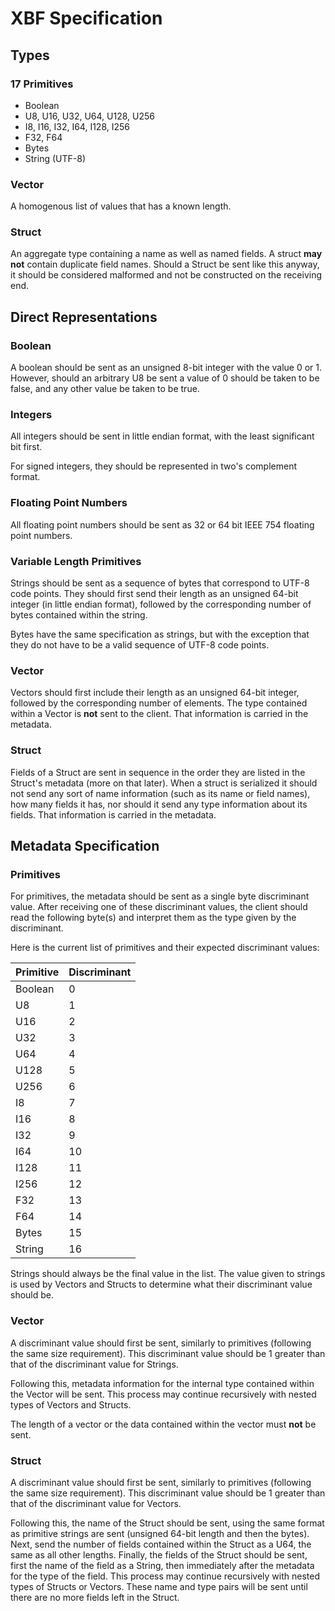# XBF Specification

## Types

### 17 Primitives

- Boolean
- U8, U16, U32, U64, U128, U256
- I8, I16, I32, I64, I128, I256
- F32, F64
- Bytes
- String (UTF-8)

### Vector

A homogenous list of values that has a known length.

### Struct

An aggregate type containing a name as well as named fields. A struct **may not** contain duplicate field names. Should a Struct be sent like this anyway, it should be considered malformed and not be constructed on the receiving end.

## Direct Representations

### Boolean

A boolean should be sent as an unsigned 8-bit integer with the value 0 or 1.
However, should an arbitrary U8 be sent a value of 0 should be taken to be
false, and any other value be taken to be true.

### Integers

All integers should be sent in little endian format, with the least significant
bit first.

For signed integers, they should be represented in two's complement format.

### Floating Point Numbers

All floating point numbers should be sent as 32 or 64 bit IEEE 754 floating
point numbers.

### Variable Length Primitives

Strings should be sent as a sequence of bytes that correspond to UTF-8 code
points. They should first send their length as an unsigned 64-bit integer (in
little endian format), followed by the corresponding number of bytes contained
within the string.

Bytes have the same specification as strings, but with the exception that they
do not have to be a valid sequence of UTF-8 code points.

### Vector

Vectors should first include their length as an unsigned 64-bit integer,
followed by the corresponding number of elements. The type contained within a
Vector is **not** sent to the client. That information is carried in the
metadata.

### Struct

Fields of a Struct are sent in sequence in the order they are listed in the
Struct's metadata (more on that later). When a struct is serialized it should
not send any sort of name information (such as its name or field names), how
many fields it has, nor should it send any type information about its fields.
That information is carried in the metadata.

## Metadata Specification

### Primitives

For primitives, the metadata should be sent as a single byte discriminant value.
After receiving one of these discriminant values, the client should read the
following byte(s) and interpret them as the type given by the discriminant.

Here is the current list of primitives and their expected discriminant values:

| Primitive | Discriminant |
| --------- | ------------ |
| Boolean   | 0            |
| U8        | 1            |
| U16       | 2            |
| U32       | 3            |
| U64       | 4            |
| U128      | 5            |
| U256      | 6            |
| I8        | 7            |
| I16       | 8            |
| I32       | 9            |
| I64       | 10           |
| I128      | 11           |
| I256      | 12           |
| F32       | 13           |
| F64       | 14           |
| Bytes     | 15           |
| String    | 16           |

Strings should always be the final value in the list. The value given to strings
is used by Vectors and Structs to determine what their discriminant value should
be.

### Vector

A discriminant value should first be sent, similarly to primitives (following
the same size requirement). This discriminant value should be 1 greater than
that of the discriminant value for Strings.

Following this, metadata information for the internal type contained within the
Vector will be sent. This process may continue recursively with nested types of
Vectors and Structs.

The length of a vector or the data contained within the vector must **not** be
sent.

### Struct

A discriminant value should first be sent, similarly to primitives (following
the same size requirement). This discriminant value should be 1 greater than
that of the discriminant value for Vectors.

Following this, the name of the Struct should be sent, using the same format as
primitive strings are sent (unsigned 64-bit length and then the bytes). Next, send the
number of fields contained within the Struct as a U64, the same as all other
lengths. Finally, the fields of the Struct should be sent, first the name of the
field as a String, then immediately after the metadata for the type of the
field. This process may continue recursively with nested types of Structs or
Vectors. These name and type pairs will be sent until there are no more fields
left in the Struct.
